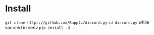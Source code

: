 # Install

`git clone https://github.com/Rapptz/discord.py`
`cd discord.py`
while sourced in venv
`pip install -U .`
